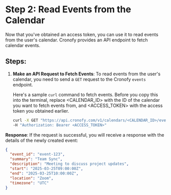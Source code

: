 # Step 2: Read Events from the Calendar

Now that you've obtained an access token, you can use it to read events from the user's calendar. Cronofy provides an API endpoint to fetch calendar events.

## Steps:

1. **Make an API Request to Fetch Events**:
   To read events from the user's calendar, you need to send a `GET` request to the Cronofy `events` endpoint. 

   Here's a sample `curl` command to fetch events. Before you copy this into the terminal, replace <CALENDAR_ID> with the ID of the calendar you want to fetch events from, and <ACCESS_TOKEN> with the access token you obtained earlier.

   ```bash
   curl -X GET "https://api.cronofy.com/v1/calendars/<CALENDAR_ID>/events" \
   -H "Authorization: Bearer <ACCESS_TOKEN>"


**Response**: If the request is successful, you will receive a response with the details of the newly created event:

```json
{
  "event_id": "event-123",
  "summary": "Team Sync",
  "description": "Meeting to discuss project updates",
  "start": "2025-03-25T09:00:00Z",
  "end": "2025-03-25T10:00:00Z",
  "location": "Zoom",
  "timezone": "UTC"
}
